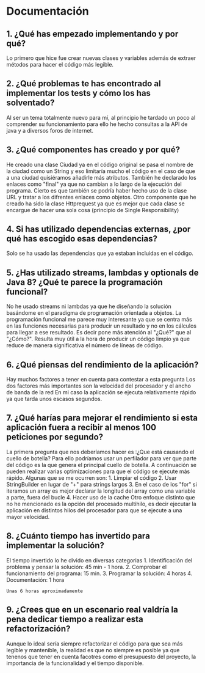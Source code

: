 # Documentación

## 1. ¿Qué has empezado implementando y por qué?

Lo primero que hice fue crear nuevas clases y variables además de extraer métodos para hacer el código más legible.

## 2. ¿Qué problemas te has encontrado al implementar los tests y cómo los has solventado?

Al ser un tema totalmente nuevo para mí, al principio he tardado un poco al comprender
su funcionamiento para ello he hecho consultas a la API de java y a diversos foros de internet.

## 3. ¿Qué componentes has creado y por qué?

He creado una clase Ciudad ya en el código original se pasa el nombre de la ciudad
como un String y eso limitaría mucho el código en el caso de que a una ciudad quisiéramos añadirle
más atributos. También he declarado los enlaces como "final" ya que no cambian a lo largo de la ejecución del programa. Cierto es 
que también se podría haber hecho uso de la clase URL y tratar a los difrentes enlaces como objetos. Otro componente que he creado
ha sido la clase Httprequest ya que es mejor que cada clase se encargue de hacer una sola cosa (principio de Single Responsibility)

## 4. Si has utilizado dependencias externas, ¿por qué has escogido esas dependencias?

Solo se ha usado las dependencias que ya estaban incluidas en el código.

## 5. ¿Has utilizado  streams, lambdas y optionals de Java 8? ¿Qué te parece la programación funcional?

No he usado streams ni lambdas ya que he diseñando la solución basándome en el paradigma de programación orientada a objetos.
La programación funcional me parece muy interesante ya que se centra más en las funciones necesarias para producir un resultado
y no en los cálculos para llegar a ese resultado. Es decir pone más atención al "¿Qué?" que al "¿Cómo?". Resulta muy útil a la hora
de producir un código limpio ya que reduce de manera significativa el número de líneas de código.

## 6. ¿Qué piensas del rendimiento de la aplicación? 

Hay muchos factores a tener en cuenta para contestar a esta pregunta
Los dos factores más importantes son la velocidad del procesador y el ancho de banda de la red
En mi caso la aplicación se ejecuta relativamente rápido ya que tarda unos escasos segundos.

## 7. ¿Qué harías para mejorar el rendimiento si esta aplicación fuera a recibir al menos 100 peticiones por segundo?

La primera pregunta que nos deberíamos hacer es :¿Que está causando el cuello de botella? Para ello podríamos usar
un perfilador para ver que parte del código es la que genera el principal cuello de botella. A continuación se pueden
realizar varias optimizaciones para que el código se ejecute más rápido. Algunas que se me ocurren son:
    1. Limpiar el código
    2. Usar StringBuilder en lugar de "+" para strings largos
    3. En el caso de los "for" si iteramos un array es mejor declarar la longitud del array como una variable a parte, fuera del bucle
    4. Hacer uso de la cache
Otro enfoque distinto que no he mencionado es la opción del procesado multihilo, es decir ejecutar la aplicación en 
distintos hilos del procesador para que se ejecute a una mayor velocidad.

## 8. ¿Cuánto tiempo has invertido para implementar la solución?

El tiempo invertido lo he divido en diversas categorias
    1. Identificación del problema y pensar la solución: 45 min - 1 hora.
    2. Comprobar el funcionamiento del programa: 15 min.
    3. Programar la solución: 4 horas 
    4. Documentación: 1 hora
    
    Unas 6 horas aproximadamente

## 9. ¿Crees que en un escenario real valdría la pena dedicar tiempo a realizar esta refactorización?

Aunque lo ideal sería siempre refactorizar el código para que sea más legible y mantenible, la realidad es que no siempre es posible ya que tenenos que tener en cuenta facotres como el presupuesto del proyecto, la importancia de la funcionalidad y el tiempo disponible.


